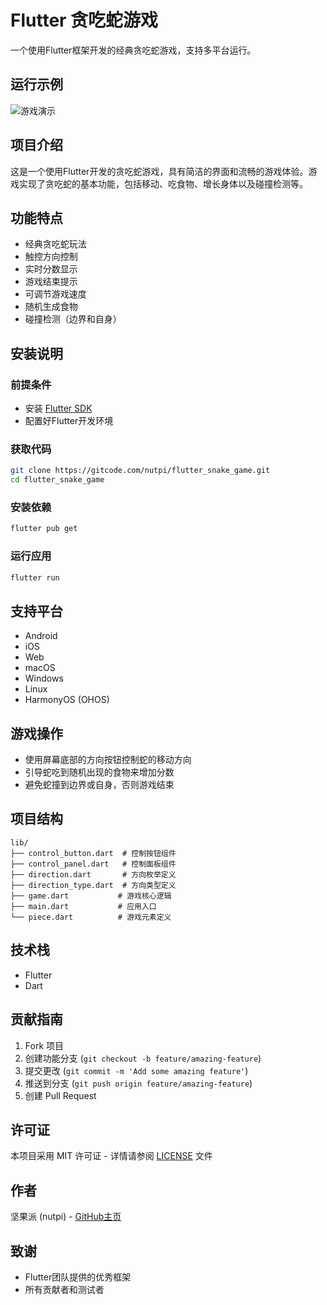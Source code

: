 # Flutter 贪吃蛇游戏

一个使用Flutter框架开发的经典贪吃蛇游戏，支持多平台运行。

## 运行示例

![游戏演示](https://luckly007.oss-cn-beijing.aliyuncs.com/image/chip.gif)

## 项目介绍

这是一个使用Flutter开发的贪吃蛇游戏，具有简洁的界面和流畅的游戏体验。游戏实现了贪吃蛇的基本功能，包括移动、吃食物、增长身体以及碰撞检测等。

## 功能特点

- 经典贪吃蛇玩法
- 触控方向控制
- 实时分数显示
- 游戏结束提示
- 可调节游戏速度
- 随机生成食物
- 碰撞检测（边界和自身）

## 安装说明

### 前提条件

- 安装 [Flutter SDK](https://flutter.dev/docs/get-started/install)
- 配置好Flutter开发环境

### 获取代码

```bash
git clone https://gitcode.com/nutpi/flutter_snake_game.git
cd flutter_snake_game
```

### 安装依赖

```bash
flutter pub get
```

### 运行应用

```bash
flutter run
```

## 支持平台

- Android
- iOS
- Web
- macOS
- Windows
- Linux
- HarmonyOS (OHOS)

## 游戏操作

- 使用屏幕底部的方向按钮控制蛇的移动方向
- 引导蛇吃到随机出现的食物来增加分数
- 避免蛇撞到边界或自身，否则游戏结束

## 项目结构

```
lib/
├── control_button.dart  # 控制按钮组件
├── control_panel.dart   # 控制面板组件
├── direction.dart       # 方向枚举定义
├── direction_type.dart  # 方向类型定义
├── game.dart           # 游戏核心逻辑
├── main.dart           # 应用入口
└── piece.dart          # 游戏元素定义
```

## 技术栈

- Flutter
- Dart

## 贡献指南

1. Fork 项目
2. 创建功能分支 (`git checkout -b feature/amazing-feature`)
3. 提交更改 (`git commit -m 'Add some amazing feature'`)
4. 推送到分支 (`git push origin feature/amazing-feature`)
5. 创建 Pull Request

## 许可证

本项目采用 MIT 许可证 - 详情请参阅 [LICENSE](LICENSE) 文件

## 作者

坚果派 (nutpi) - [GitHub主页](https://gitcode.com/nutpi)

## 致谢

- Flutter团队提供的优秀框架
- 所有贡献者和测试者